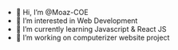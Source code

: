 - 👋 Hi, I’m @Moaz-COE
- 👀 I’m interested in Web Development
- 🌱 I’m currently learning Javascript & React JS
- 💞️ I’m working on computerizer website project


<!---
Moaz-COE/Moaz-COE is a ✨ special ✨ repository because its `README.md` (this file) appears on your GitHub profile.
You can click the Preview link to take a look at your changes.
--->
